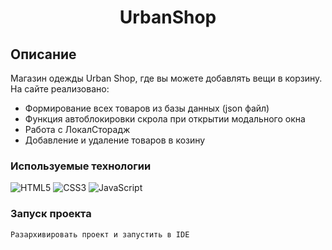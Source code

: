 <h1 align="center">UrbanShop</h1>

## Описание
Магазин одежды Urban Shop, где вы можете добавлять вещи в корзину.
На сайте реализовано:
+ Формирование всех товаров из базы данных (json файл)
+ Функция автоблокировки скрола при открытии модального окна
+ Работа с ЛокалСторадж
+ Добавление и удаление товаров в козину

### Используемые технологии
![HTML5](https://img.shields.io/badge/-HTML5-black?style=flat-square&logo=html5&logoColor=html)
![CSS3](https://img.shields.io/badge/-CSS3-black?style=flat-square&logo=css3&logoColor=css3)
![JavaScript](https://img.shields.io/badge/-JavaScript-black?style=flat-square&logo=javascript)

### Запуск проекта
```
Разархивировать проект и запустить в IDE
```
